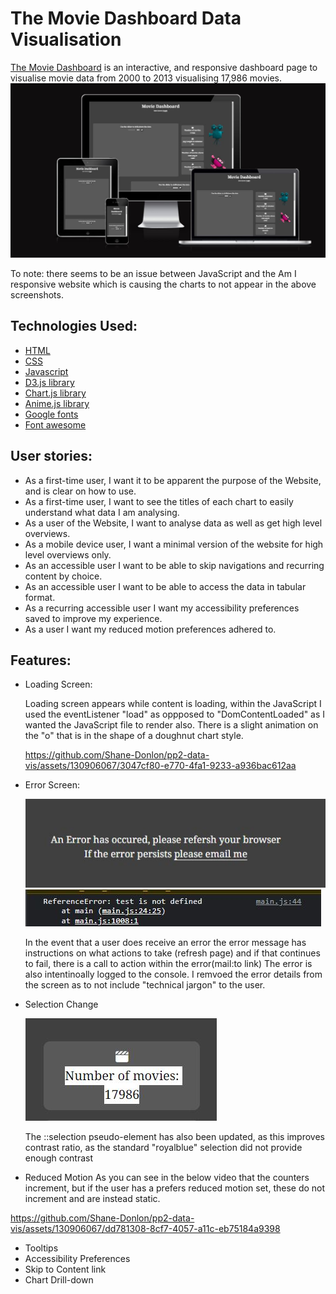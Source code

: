 # The Movie Dashboard Data Visualisation
[The Movie Dashboard](https://shane-donlon.github.io/pp2-data-vis/) is an interactive, and responsive dashboard page to visualise movie data from 2000 to 2013 visualising 17,986 movies.
 ![Site Showcase](assets/documentation/pp2-amiresponsive.jpg)

 To note: there seems to be an issue between JavaScript and the Am I responsive website which is causing the charts to not appear in the above screenshots.  
## Technologies Used:

- [HTML](https://en.wikipedia.org/wiki/HTML)
- [CSS](https://en.wikipedia.org/wiki/CSS)
- [Javascript](https://en.wikipedia.org/wiki/JavaScript)
- [D3.js library](https://d3js.org/)
- [Chart.js library](https://en.wikipedia.org/wiki/Chart.js)
- [Anime.js library](https://animejs.com/)
- [Google fonts](https://fonts.google.com/)
- [Font awesome](https://fontawesome.com/)


## User stories:
- As a first-time user, I want it to be apparent the purpose of the Website, and is clear on how to use. 
- As a first-time user, I want to see the titles of each chart to easily understand what data I am analysing.
- As a user of the Website, I want to analyse data as well as get high level overviews.
- As a mobile device user, I want a minimal version of the website for high level overviews only.
- As an accessible user I want to be able to skip navigations and recurring content by choice.
- As an accessible user I want to be able to access the data in tabular format.
- As a recurring accessible user I want my accessibility preferences saved to improve my experience.
- As a user I want my reduced motion preferences adhered to.

## Features:
- Loading Screen:
  
  Loading screen appears while content is loading, within the JavaScript I used the eventListener "load" as oppposed to "DomContentLoaded" as I wanted the JavaScript file to render also.
  There is a slight animation on the "o" that is in the shape of a doughnut chart style.
  
  https://github.com/Shane-Donlon/pp2-data-vis/assets/130906067/3047cf80-e770-4fa1-9233-a936bac612aa


- Error Screen:
  
  ![Errpr message screen](assets/documentation/errormessage.jpg)
  ![Errpr message console screen](assets/documentation/errorMessageConsole.jpg)

  In the event that a user does receive an error the error message has instructions on what actions to take (refresh page) and if that continues to fail, there is a call to action within the error(mail:to link)
  The error is also intentinoally logged to the console. I remvoed the error details from the screen as to not include "technical jargon" to the user.

  
- Selection Change
  
  ![Selection Change Highlight](assets/documentation/selectionChange.jpg)
  
  The ::selection pseudo-element has also been updated, as this improves contrast ratio, as the standard "royalblue" selection did not provide enough contrast


- Reduced Motion
  As you can see in the below video that the counters increment, but if the user has a prefers reduced motion set, these do not increment and are instead static.

https://github.com/Shane-Donlon/pp2-data-vis/assets/130906067/dd781308-8cf7-4057-a11c-eb75184a9398


- Tooltips
- Accessibility Preferences
- Skip to Content link
- Chart Drill-down
